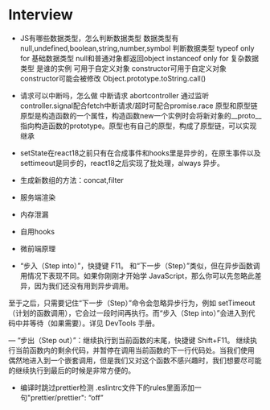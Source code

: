 # Interview
- JS有哪些数据类型，怎么判断数据类型
    数据类型有 null,undefined,boolean,string,number,symbol
  判断数据类型
    typeof only for 基础数据类型 null和普通对象都返回object
    instanceof only for 复杂数据类型 是谁的实例 可用于自定义对象
    constructor可用于自定义对象 constructor可能会被修改
    Object.prototype.toString.call()
- 请求可以中断吗，怎么做
  中断请求 abortcontroller 通过监听controller.signal配合fetch中断请求/超时可配合promise.race
原型和原型链
  原型是构造函数的一个属性，构造函数new一个实例时会将新对象的__proto__指向构造函数的prototype。原型也有自己的原型，构成了原型链，可以实现继承

- setState在react18之前只有在合成事件和hooks里是异步的，在原生事件以及settimeout是同步的，react18之后实现了批处理，always 异步。

- 生成新数组的方法：concat,filter

- 服务端渲染
- 内存泄漏
- 自用hooks
- 微前端原理

- “步入（Step into）”，快捷键 F11。
和“下一步（Step）”类似，但在异步函数调用情况下表现不同。如果你刚刚才开始学 JavaScript，那么你可以先忽略此差异，因为我们还没有用到异步调用。

至于之后，只需要记住“下一步（Step）”命令会忽略异步行为，例如 setTimeout（计划的函数调用），它会过一段时间再执行。而“步入（Step into）”会进入到代码中并等待（如果需要）。详见 DevTools 手册。

— “步出（Step out）”：继续执行到当前函数的末尾，快捷键 Shift+F11。
继续执行当前函数内的剩余代码，并暂停在调用当前函数的下一行代码处。当我们使用  偶然地进入到一个嵌套调用，但是我们又对这个函数不感兴趣时，我们想要尽可能的继续执行到最后的时候是非常方便的。

- 编译时跳过prettier检测 .eslintrc文件下的rules里面添加一句"prettier/prettier": “off”
